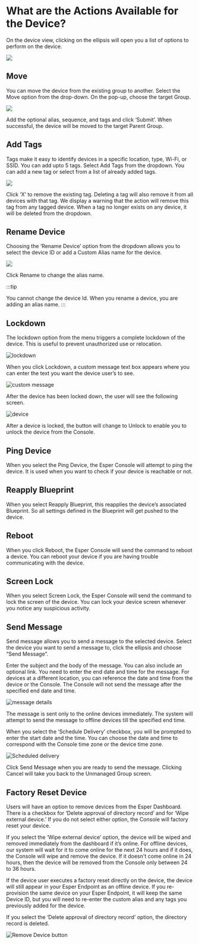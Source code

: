 # What are the Actions Available for the Device?

On the device view, clicking on the ellipsis will open you a list of options to perform on the device.

![](./images/deviceAction/1-menu.png)

## Move

You can move the device from the existing group to another. Select the Move option from the drop-down. On the pop-up, choose the target Group.

![](./images/deviceAction/2-move.png)

Add the optional alias, sequence, and tags and click ‘Submit’. When successful, the device will be moved to the target Parent Group.

## Add Tags

Tags make it easy to identify devices in a specific location, type, Wi-Fi, or SSID. You can add upto 5 tags. Select Add Tags from the dropdown. You can add a new tag or select from a list of already added tags.

![](./images/deviceAction/3-tags.png)

Click ‘X’ to remove the existing tag. Deleting a tag will also remove it from all devices with that tag. We display a warning that the action will remove this tag from any tagged device. When a tag no longer exists on any device, it will be deleted from the dropdown.

## Rename Device

Choosing the ‘Rename Device’ option from the dropdown allows you to select the device ID or add a Custom Alias name for the device.

![](./images/deviceAction/4-rename.png)
 

Click Rename to change the alias name.

:::tip

You cannot change the device Id. When you rename a device, you are adding an alias name.
:::

## Lockdown

The lockdown option from the menu triggers a complete lockdown of the device. This is useful to prevent unauthorized use or relocation.

![lockdown](./images/deviceAction/5-lockdown.png)

When you click Lockdown, a custom message text box appears where you can enter the text you want the device user’s to see.

 ![custom message](./images/deviceAction/6-confirm.png)

After the device has been locked down, the user will see the following screen.

![device](./images/deviceAction/7-device.png)

After a device is locked, the button will change to Unlock to enable you to unlock the device from the Console.

## Ping Device

When you select the Ping Device, the Esper Console will attempt to ping the device. It is used when you want to check if your device is reachable or not.

## Reapply Blueprint

When you select Reapply Blueprint, this reapplies the device’s associated Blueprint. So all settings defined in the Blueprint will get pushed to the device.

  

## Reboot

When you click Reboot, the Esper Console will send the command to reboot a device. You can reboot your device if you are having trouble communicating with the device.

## Screen Lock

When you select Screen Lock, the Esper Console will send the command to lock the screen of the device. You can lock your device screen whenever you notice any suspicious activity.

  

## Send Message


Send message allows you to send a message to the selected device. Select the device you want to send a message to, click the ellipsis and choose “Send Message”.

Enter the subject and the body of the message. You can also include an optional link. You need to enter the end date and time for the message. For devices at a different location, you can reference the date and time from the device or the Console. The Console will not send the message after the specified end date and time.

![message details](./images/deviceAction/8-message.png)

The message is sent only to the online devices immediately. The system will attempt to send the message to offline devices till the specified end time.

When you select the ‘Schedule Delivery’ checkbox, you will be prompted to enter the start date and the time. You can choose the date and time to correspond with the Console time zone or the device time zone.

![Scheduled delivery](./images/deviceAction/9-schedule.png)

Click Send Message when you are ready to send the message. Clicking Cancel will take you back to the Unmanaged Group screen.

## Factory Reset Device

Users will have an option to remove devices from the Esper Dashboard. There is a checkbox for ‘Delete approval of directory record’ and for ‘Wipe external device.’ If you do not select either option, the Console will factory reset your device.

If you select the ‘Wipe external device’ option, the device will be wiped and removed immediately from the dashboard if it’s online. For offline devices, our system will wait for it to come online for the next 24 hours and if it does, the Console will wipe and remove the device. If it doesn't come online in 24 hours, then the device will be removed from the Console only between 24 to 36 hours.

If the device user executes a factory reset directly on the device, the device will still appear in your Esper Endpoint as an offline device. If you re-provision the same device on your Esper Endpoint, it will keep the same Device ID, but you will need to re-enter the custom alias and any tags you previously added for the device.

If you select the ‘Delete approval of directory record’ option, the directory record is deleted.

![Remove Device button](./images/deviceAction/10-factoryreset.png)